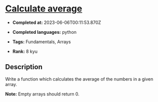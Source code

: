 # [Calculate average ](https://www.codewars.com/kata/57a2013acf1fa5bfc4000921)

- **Completed at:** 2023-06-06T00:11:53.870Z

- **Completed languages:** python

- **Tags:** Fundamentals, Arrays

- **Rank:** 8 kyu

## Description

Write a function which calculates the average of the numbers in a given array.

**Note:** Empty arrays should return 0.
